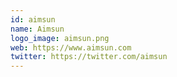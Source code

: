 ```yaml
---
id: aimsun
name: Aimsun
logo_image: aimsun.png
web: https://www.aimsun.com
twitter: https://twitter.com/aimsun
---
```

